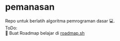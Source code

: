 # pemanasan
Repo untuk berlatih algoritma pemrograman dasar 💻.
<br>
ToDo: <br>
🔳 Buat Roadmap belajar di <a href="https://roadmap.sh/">roadmap.sh</a>

